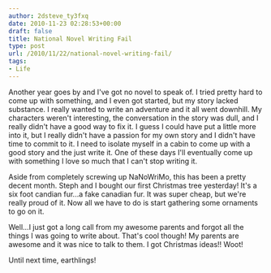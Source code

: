 ```yaml
---
author: 2dsteve_ty3fxq
date: 2010-11-23 02:28:53+00:00
draft: false
title: National Novel Writing Fail
type: post
url: /2010/11/22/national-novel-writing-fail/
tags:
- Life
---
```


Another year goes by and I've got no novel to speak of. I tried pretty hard to come up with something, and I even got started, but my story lacked substance. I really wanted to write an adventure and it all went downhill. My characters weren't interesting, the conversation in the story was dull, and I really didn't have a good way to fix it. I guess I could have put a little more into it, but I really didn't have a passion for my own story and I didn't have time to commit to it. I need to isolate myself in a cabin to come up with a good story and the just write it. One of these days I'll eventually come up with something I love so much that I can't stop writing it.

Aside from completely screwing up NaNoWriMo, this has been a pretty decent month. Steph and I bought our first Christmas tree yesterday! It's a six foot candian fur...a fake canadian fur. It was super cheap, but we're really proud of it. Now all we have to do is start gathering some ornaments to go on it.

Well...I just got a long call from my awesome parents and forgot all the things I was going to write about. That's cool though! My parents are awesome and it was nice to talk to them. I got Christmas ideas!! Woot!

Until next time, earthlings!
